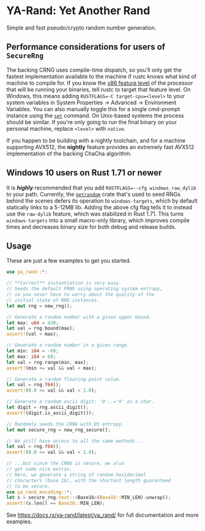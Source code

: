 # YA-Rand: Yet Another Rand

Simple and fast pseudo/crypto random number generation.

## Performance considerations for users of `SecureRng`

The backing CRNG uses compile-time dispatch, so you'll only get the fastest implementation available to the
machine if rustc knows what kind of machine to compile for.
If you know the [x86 feature level] of the processor that will be running your binaries, tell rustc to
target that feature level. On Windows, this means adding `RUSTFLAGS=-C target-cpu=<level>` to your system
variables in System Properties -> Advanced -> Environment Variables. You can also manually toggle this for
a single cmd-prompt instance using the [`set`] command. On Unix-based systems the process should be similar.
If you're only going to run the final binary on your personal machine, replace `<level>` with `native`.

If you happen to be building with a nightly toolchain, and for a machine supporting AVX512, the **nightly**
feature provides an extremely fast AVX512 implementation of the backing ChaCha algorithm.

[x86 feature level]: https://en.wikipedia.org/wiki/X86-64#Microarchitecture_levels
[`set`]: https://learn.microsoft.com/en-us/windows-server/administration/windows-commands/set_1

## Windows 10 users on Rust 1.71 or newer

It is ***highly*** recommended that you add `RUSTFLAGS=--cfg windows_raw_dylib` to your path. Currently, the
[`getrandom`] crate that's used to seed RNGs behind the scenes defers its operation to `windows-targets`,
which by default statically links to a 5-12MB lib. Adding the above cfg flag tells it to instead use
the `raw-dylib` feature, which was stabilized in Rust 1.71. This turns `windows-targets` into a small
macro-only library, which improves compile times and decreases binary size for both debug and release builds.

[`getrandom`]: https://docs.rs/getrandom/latest/getrandom/

## Usage

These are just a few examples to get you started.

```rust
use ya_rand::*;

// **Correct** instantiation is very easy.
// Seeds the default PRNG using operating system entropy,
// so you never have to worry about the quality of the
// initial state of RNG instances.
let mut rng = new_rng();

// Generate a random number with a given upper bound.
let max: u64 = 420;
let val = rng.bound(max);
assert!(val < max);

// Generate a random number in a given range.
let min: i64 = -69;
let max: i64 = 69;
let val = rng.range(min, max);
assert!(min <= val && val < max);

// Generate a random floating point value.
let val = rng.f64();
assert!(0.0 <= val && val < 1.0);

// Generate a random ascii digit: '0'..='9' as a char.
let digit = rng.ascii_digit();
assert!(digit.is_ascii_digit());

// Randomly seeds the CRNG with OS entropy.
let mut secure_rng = new_rng_secure();

// We still have access to all the same methods...
let val = rng.f64();
assert!(0.0 <= val && val < 1.0);

// ...but since the CRNG is secure, we also
// get some nice extras.
// Here, we generate a string of random hexidecimal
// characters (base 16), with the shortest length guaranteed
// to be secure.
use ya_rand_encoding::*;
let s = secure_rng.text::<Base16>(Base16::MIN_LEN).unwrap();
assert!(s.len() == Base16::MIN_LEN);
```

See https://docs.rs/ya-rand/latest/ya_rand/ for full documentation and more examples.
